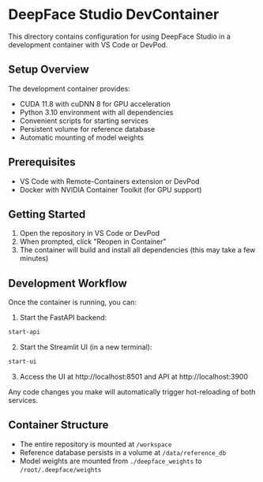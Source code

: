 # DeepFace Studio DevContainer

This directory contains configuration for using DeepFace Studio in a development container with VS Code or DevPod.

## Setup Overview

The development container provides:

- CUDA 11.8 with cuDNN 8 for GPU acceleration
- Python 3.10 environment with all dependencies
- Convenient scripts for starting services
- Persistent volume for reference database
- Automatic mounting of model weights

## Prerequisites

- VS Code with Remote-Containers extension or DevPod
- Docker with NVIDIA Container Toolkit (for GPU support)

## Getting Started

1. Open the repository in VS Code or DevPod
2. When prompted, click "Reopen in Container"
3. The container will build and install all dependencies (this may take a few minutes)

## Development Workflow

Once the container is running, you can:

1. Start the FastAPI backend:
```bash
start-api
```

2. Start the Streamlit UI (in a new terminal):
```bash
start-ui
```

3. Access the UI at http://localhost:8501 and API at http://localhost:3900

Any code changes you make will automatically trigger hot-reloading of both services.

## Container Structure

- The entire repository is mounted at `/workspace`
- Reference database persists in a volume at `/data/reference_db`
- Model weights are mounted from `./deepface_weights` to `/root/.deepface/weights`

